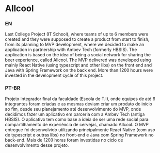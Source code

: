 # Allcool

### EN
 Last College Project (IT School), where teams of up to 6 members were created and they were supposed to create a product from start to finish, from its planning to MVP development, where we decided to make an application in partnership with Ambev Tech (formerly HBSIS). The application is based on the idea of being a social network for sharing the beer experience, called Allcool. The MVP delivered was developed using mainly React Native (using typescript and other libs) on the front end and Java with Spring Framework on the back end. More than 1200 hours were invested in the development cycle of this project.
 
### PT-BR
 Projeto Integrador final da faculdade (Escola de T.I), onde equipes de até 6 integrantes foram criadas e as mesmas deviam criar um produto do início ao fim, desde seu planejamento até desenvolvimento do MVP, onde decidimos fazer um aplicativo em parceria com a Ambev Tech (antiga HBSIS). O aplicativo tem como base a ideia de ser uma rede social para compartilhamento de experiência de cervejas, chamado Allcool. O MVP entregue foi desenvolvido utilizando principalmente React Native (com uso de typescript e outras libs) no front-end e Java com Spring Framework no back-end. Mais de 1200 horas foram investidas no ciclo de desenvolvimento desse projeto.



